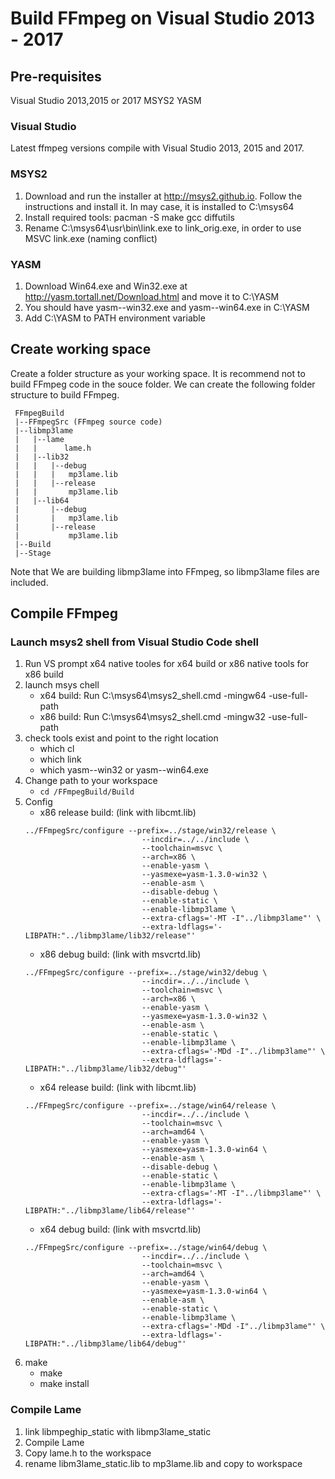 # Build FFmpeg on Visual Studio 2013 - 2017

## Pre-requisites

Visual Studio 2013,2015 or 2017
MSYS2
YASM

### Visual Studio
Latest ffmpeg versions compile with Visual Studio 2013, 2015 and 2017. 

### MSYS2

1. Download and run the installer at http://msys2.github.io. Follow the instructions and install it. In may case, it is installed to C:\msys64
2. Install required tools: pacman -S make gcc diffutils
3. Rename C:\msys64\usr\bin\link.exe to link_orig.exe, in order to use MSVC link.exe (naming conflict)

### YASM

1. Download Win64.exe and Win32.exe at http://yasm.tortall.net/Download.html and move it to C:\YASM
2. You should have yasm-<version>-win32.exe and yasm-<version>-win64.exe in C:\YASM
3. Add C:\YASM to PATH environment variable

## Create working space
Create a folder structure as your working space. It is recommend not to build FFmpeg code in the souce folder. We can create the following folder structure to build FFmpeg. 

```
 FFmpegBuild
 |--FFmpegSrc (FFmpeg source code)
 |--libmp3lame
 |   |--lame
 |   |      lame.h  
 |   |--lib32
 |   |   |--debug
 |   |   |   mp3lame.lib
 |   |   |--release
 |   |       mp3lame.lib
 |   |--lib64
 |       |--debug
 |       |   mp3lame.lib
 |       |--release
 |           mp3lame.lib
 |--Build 
 |--Stage
```
Note that We are building libmp3lame into FFmpeg, so libmp3lame files are included. 

## Compile FFmpeg
### Launch msys2 shell from Visual Studio Code shell
1. Run VS prompt 
   x64 native tooles for x64 build  or x86 native tools for x86 build
2. launch msys chell
    * x64 build:  Run C:\msys64\msys2_shell.cmd -mingw64 -use-full-path  
    * x86 build:  Run C:\msys64\msys2_shell.cmd -mingw32 -use-full-path  
3. check tools exist and point to the right location
    * which cl  
    * which link
    * which yasm-<version>-win32 or yasm-<version>-win64.exe
4. Change path to your workspace
   * ```cd /FFmpegBuild/Build```
5. Config
   * x86 release build: (link with libcmt.lib)
   ```
   ../FFmpegSrc/configure --prefix=../stage/win32/release \
                             --incdir=../../include \
                             --toolchain=msvc \
                             --arch=x86 \
                             --enable-yasm \
                             --yasmexe=yasm-1.3.0-win32 \
                             --enable-asm \
                             --disable-debug \
                             --enable-static \
                             --enable-libmp3lame \
                             --extra-cflags='-MT -I"../libmp3lame"' \
                             --extra-ldflags='-LIBPATH:"../libmp3lame/lib32/release"'
   ```
   * x86 debug build: (link with msvcrtd.lib)
   ```
   ../FFmpegSrc/configure --prefix=../stage/win32/debug \
                             --incdir=../../include \
                             --toolchain=msvc \
                             --arch=x86 \
                             --enable-yasm \
                             --yasmexe=yasm-1.3.0-win32 \
                             --enable-asm \
                             --enable-static \
                             --enable-libmp3lame \
                             --extra-cflags='-MDd -I"../libmp3lame"' \
                             --extra-ldflags='-LIBPATH:"../libmp3lame/lib32/debug"'
   ```
   * x64 release build: (link with libcmt.lib)
   ```
   ../FFmpegSrc/configure --prefix=../stage/win64/release \
                             --incdir=../../include \
                             --toolchain=msvc \
                             --arch=amd64 \
                             --enable-yasm \
                             --yasmexe=yasm-1.3.0-win64 \
                             --enable-asm \
                             --disable-debug \
                             --enable-static \
                             --enable-libmp3lame \
                             --extra-cflags='-MT -I"../libmp3lame"' \
                             --extra-ldflags='-LIBPATH:"../libmp3lame/lib64/release"'
   ```
   * x64 debug build: (link with msvcrtd.lib)   
   ```
   ../FFmpegSrc/configure --prefix=../stage/win64/debug \
                             --incdir=../../include \
                             --toolchain=msvc \
                             --arch=amd64 \
                             --enable-yasm \
                             --yasmexe=yasm-1.3.0-win64 \
                             --enable-asm \
                             --enable-static \
                             --enable-libmp3lame \
                             --extra-cflags='-MDd -I"../libmp3lame"' \
                             --extra-ldflags='-LIBPATH:"../libmp3lame/lib64/debug"'
   ```
6. make
    * make 
    * make install

   
### Compile Lame
1. link libmpeghip_static with libmp3lame_static
2. Compile Lame
3. Copy lame.h to the workspace
4. rename libm3lame_static.lib to mp3lame.lib and copy to workspace
